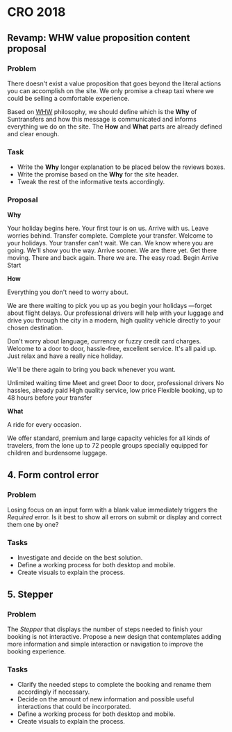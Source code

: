 # CRO 2018

## Revamp: WHW value proposition content proposal

### Problem

There doesn't exist a value proposition that goes beyond the literal actions you can accomplish on the site. We only promise a cheap taxi where we could be selling a comfortable experience.

Based on [WHW](https://www.youtube.com/watch?v=u4ZoJKF_VuA) philosophy, we should define which is the **Why** of Suntransfers and how this message is communicated and informs everything we do on the site. The **How** and **What** parts are already defined and clear enough.

### Task

* Write the **Why** longer explanation to be placed below the reviews boxes.
* Write the promise based on the **Why** for the site header.
* Tweak the rest of the informative texts accordingly.

### Proposal

**Why**

Your holiday begins here. Your first tour is on us. Arrive with us. Leave worries behind. Transfer complete. Complete your transfer. Welcome to your holidays. Your transfer can't wait. We can. We know where you are going. We'll show you the way. Arrive sooner. We are there yet. Get there moving. There and back again. There we are. The easy road. Begin Arrive Start

**How**

Everything you don't need to worry about.

We are there waiting to pick you up as you begin your holidays —forget about flight delays. Our professional drivers will help with your luggage and drive you through the city in a modern, high quality vehicle directly to your chosen destination.

Don't worry about language, currency or fuzzy credit card charges. Welcome to a door to door, hassle-free, excellent service. It's all paid up. Just relax and have a really nice holiday.

We'll be there again to bring you back whenever you want.

Unlimited waiting time Meet and greet Door to door, professional drivers No hassles, already paid High quality service, low price Flexible booking, up to 48 hours before your transfer

**What**

A ride for every occasion.

We offer standard, premium and large capacity vehicles for all kinds of travelers, from the lone up to 72 people groups specially equipped for children and burdensome luggage.

## 4. Form control error

### Problem

Losing focus on an input form with a blank value immediately triggers the _Required_ error. Is it best to show all errors on submit or display and correct them one by one?

### Tasks

* Investigate and decide on the best solution.
* Define a working process for both desktop and mobile.
* Create visuals to explain the process.

## 5. Stepper

### Problem

The _Stepper_ that displays the number of steps needed to finish your booking is not interactive. Propose a new design that contemplates adding more information and simple interaction or navigation to improve the booking experience.

### Tasks

* Clarify the needed steps to complete the booking and rename them accordingly if necessary.
* Decide on the amount of new information and possible useful interactions that could be incorporated.
* Define a working process for both desktop and mobile.
* Create visuals to explain the process.

